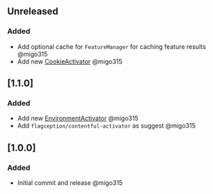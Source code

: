 ## Unreleased
### Added
- Add optional cache for `FeatureManager` for caching feature results @migo315
- Add new [CookieActivator](docs/activator/cookie.md) @migo315

## [1.1.0]
### Added
- Add new [EnvironmentActivator](docs/activator/environment.md) @migo315
- Add `flagception/contentful-activator` as suggest @migo315

## [1.0.0]
### Added
- Initial commit and release @migo315
